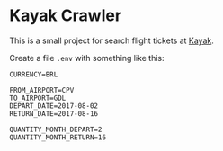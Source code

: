 # Kayak Crawler

This is a small project for search flight tickets at [Kayak](https://www.kayak.com).

Create a file `.env` with something like this:

```
CURRENCY=BRL

FROM_AIRPORT=CPV
TO_AIRPORT=GDL
DEPART_DATE=2017-08-02
RETURN_DATE=2017-08-16

QUANTITY_MONTH_DEPART=2
QUANTITY_MONTH_RETURN=16
```
